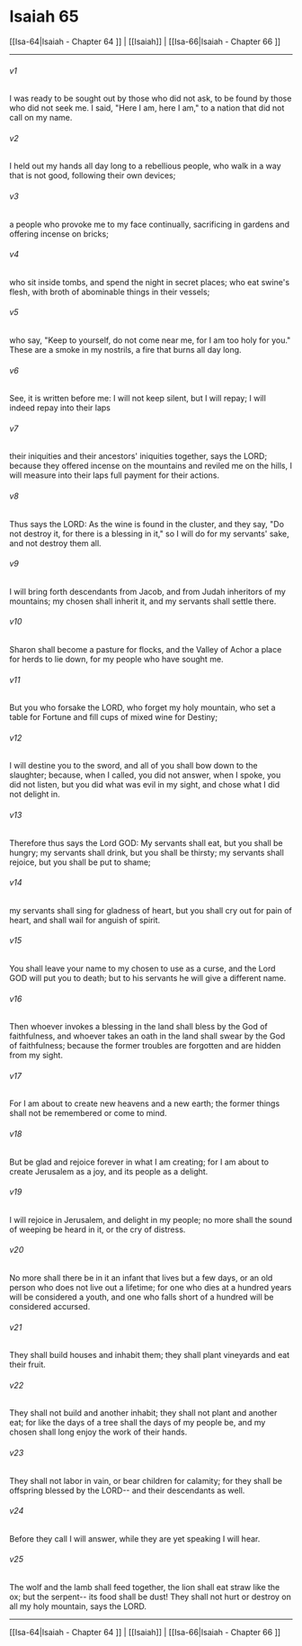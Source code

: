 # Isaiah 65

[[Isa-64|Isaiah - Chapter 64 ]] | [[Isaiah]] | [[Isa-66|Isaiah - Chapter 66 ]]
***

###### v1
I was ready to be sought out by those who did not ask, to be found by those who did not seek me. I said, "Here I am, here I am," to a nation that did not call on my name.
###### v2
I held out my hands all day long to a rebellious people, who walk in a way that is not good, following their own devices;
###### v3
a people who provoke me to my face continually, sacrificing in gardens and offering incense on bricks;
###### v4
who sit inside tombs, and spend the night in secret places; who eat swine's flesh, with broth of abominable things in their vessels;
###### v5
who say, "Keep to yourself, do not come near me, for I am too holy for you." These are a smoke in my nostrils, a fire that burns all day long.
###### v6
See, it is written before me: I will not keep silent, but I will repay; I will indeed repay into their laps
###### v7
their iniquities and their ancestors' iniquities together, says the LORD; because they offered incense on the mountains and reviled me on the hills, I will measure into their laps full payment for their actions.
###### v8
Thus says the LORD: As the wine is found in the cluster, and they say, "Do not destroy it, for there is a blessing in it," so I will do for my servants' sake, and not destroy them all.
###### v9
I will bring forth descendants from Jacob, and from Judah inheritors of my mountains; my chosen shall inherit it, and my servants shall settle there.
###### v10
Sharon shall become a pasture for flocks, and the Valley of Achor a place for herds to lie down, for my people who have sought me.
###### v11
But you who forsake the LORD, who forget my holy mountain, who set a table for Fortune and fill cups of mixed wine for Destiny;
###### v12
I will destine you to the sword, and all of you shall bow down to the slaughter; because, when I called, you did not answer, when I spoke, you did not listen, but you did what was evil in my sight, and chose what I did not delight in.
###### v13
Therefore thus says the Lord GOD: My servants shall eat, but you shall be hungry; my servants shall drink, but you shall be thirsty; my servants shall rejoice, but you shall be put to shame;
###### v14
my servants shall sing for gladness of heart, but you shall cry out for pain of heart, and shall wail for anguish of spirit.
###### v15
You shall leave your name to my chosen to use as a curse, and the Lord GOD will put you to death; but to his servants he will give a different name.
###### v16
Then whoever invokes a blessing in the land shall bless by the God of faithfulness, and whoever takes an oath in the land shall swear by the God of faithfulness; because the former troubles are forgotten and are hidden from my sight.
###### v17
For I am about to create new heavens and a new earth; the former things shall not be remembered or come to mind.
###### v18
But be glad and rejoice forever in what I am creating; for I am about to create Jerusalem as a joy, and its people as a delight.
###### v19
I will rejoice in Jerusalem, and delight in my people; no more shall the sound of weeping be heard in it, or the cry of distress.
###### v20
No more shall there be in it an infant that lives but a few days, or an old person who does not live out a lifetime; for one who dies at a hundred years will be considered a youth, and one who falls short of a hundred will be considered accursed.
###### v21
They shall build houses and inhabit them; they shall plant vineyards and eat their fruit.
###### v22
They shall not build and another inhabit; they shall not plant and another eat; for like the days of a tree shall the days of my people be, and my chosen shall long enjoy the work of their hands.
###### v23
They shall not labor in vain, or bear children for calamity; for they shall be offspring blessed by the LORD-- and their descendants as well.
###### v24
Before they call I will answer, while they are yet speaking I will hear.
###### v25
The wolf and the lamb shall feed together, the lion shall eat straw like the ox; but the serpent-- its food shall be dust! They shall not hurt or destroy on all my holy mountain, says the LORD.

***

[[Isa-64|Isaiah - Chapter 64 ]] | [[Isaiah]] | [[Isa-66|Isaiah - Chapter 66 ]]
